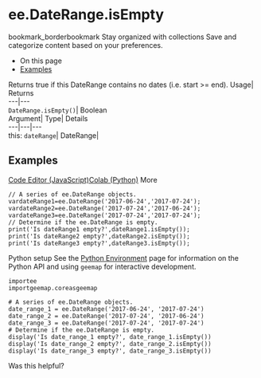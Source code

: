  
#  ee.DateRange.isEmpty 
bookmark_borderbookmark Stay organized with collections  Save and categorize content based on your preferences.
  * On this page
  * [Examples](https://developers.google.com/earth-engine/apidocs/ee-daterange-isempty#examples)


Returns true if this DateRange contains no dates (i.e. start >= end). 
Usage| Returns  
---|---  
`DateRange.isEmpty()`| Boolean  
Argument| Type| Details  
---|---|---  
this: `dateRange`| DateRange|   
## Examples
[Code Editor (JavaScript)](https://developers.google.com/earth-engine/apidocs/ee-daterange-isempty#code-editor-javascript-sample)[Colab (Python)](https://developers.google.com/earth-engine/apidocs/ee-daterange-isempty#colab-python-sample) More
```
// A series of ee.DateRange objects.
vardateRange1=ee.DateRange('2017-06-24','2017-07-24');
vardateRange2=ee.DateRange('2017-07-24','2017-06-24');
vardateRange3=ee.DateRange('2017-07-24','2017-07-24');
// Determine if the ee.DateRange is empty.
print('Is dateRange1 empty?',dateRange1.isEmpty());
print('Is dateRange2 empty?',dateRange2.isEmpty());
print('Is dateRange3 empty?',dateRange3.isEmpty());
```
Python setup
See the [ Python Environment](https://developers.google.com/earth-engine/guides/python_install) page for information on the Python API and using `geemap` for interactive development.
```
importee
importgeemap.coreasgeemap
```
```
# A series of ee.DateRange objects.
date_range_1 = ee.DateRange('2017-06-24', '2017-07-24')
date_range_2 = ee.DateRange('2017-07-24', '2017-06-24')
date_range_3 = ee.DateRange('2017-07-24', '2017-07-24')
# Determine if the ee.DateRange is empty.
display('Is date_range_1 empty?', date_range_1.isEmpty())
display('Is date_range_2 empty?', date_range_2.isEmpty())
display('Is date_range_3 empty?', date_range_3.isEmpty())
```

Was this helpful?
